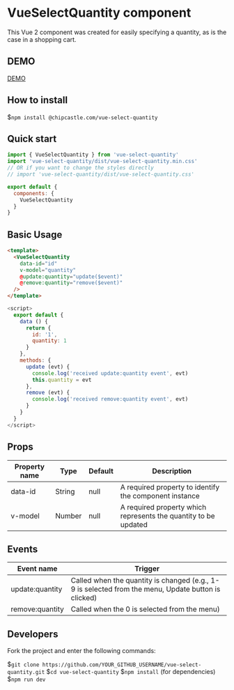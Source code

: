# VueSelectQuantity component

This Vue 2 component was created for easily specifying a quantity, as is the case in a shopping cart.

## DEMO

[DEMO](https://www.github.com/chip/vue-select-quantity/Demo.vue)

## How to install

$```npm install @chipcastle.com/vue-select-quantity```


## Quick start

```javascript
import { VueSelectQuantity } from 'vue-select-quantity'
import 'vue-select-quantity/dist/vue-select-quantity.min.css'
// OR if you want to change the styles directly
// import 'vue-select-quantity/dist/vue-select-quantity.css'

export default {
  components: {
    VueSelectQuantity
  }
}
```

## Basic Usage

```html
<template>
  <VueSelectQuantity
    data-id="id"
    v-model="quantity"
    @update:quantity="update($event)"
    @remove:quantity="remove($event)"
  />
</template>
```

```javascript
<script>
  export default {
    data () {
      return {
        id: '1',
        quantity: 1
      }
    },
    methods: {
      update (evt) {
        console.log('received update:quantity event', evt)
        this.quantity = evt
      },
      remove (evt) {
        console.log('received remove:quantity event', evt)
      }
    }
  }
</script>
```

## Props

| Property name | Type | Default | Description |
| ------------- | ---- | ------- | ----------- |
| data-id | String | null | A required property to identify the component instance |
| v-model | Number | null | A required property which represents the quantity to be updated |

## Events

| Event name | Trigger |
| ------------- | ---- |
| update:quantity | Called when the quantity is changed (e.g., 1-9 is selected from the menu, Update button is clicked) |
| remove:quantity | Called when the 0 is selected from the menu) |

## Developers

Fork the project and enter the following commands:

$```git clone https://github.com/YOUR_GITHUB_USERNAME/vue-select-quantity.git```
$```cd vue-select-quantity```
$```npm install``` (for dependencies)
$```npm run dev```

